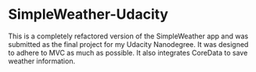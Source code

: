 # SimpleWeather-Udacity

This is a completely refactored version of the SimpleWeather app and was submitted as the final project for my Udacity Nanodegree. It was designed to adhere to MVC as much as possible. It also integrates CoreData to save weather information. 
